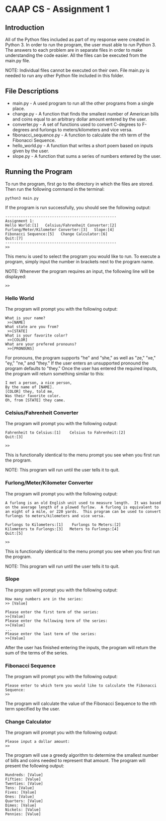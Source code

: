# CAAP CS - Assignment 1

## Introduction
All of the Python files included as part of my response were created in Python 3.  In order to run the program, the user must able to run Python 3.  The answers to each problem are in separate files in order to make understanding the code easier.  All the files can be executed from the main.py file.  

NOTE: Individual files cannot be executed on their own.  File main.py is needed to run any other Python file included in this folder.

## File Descriptions
* main.py - A used program to run all the other programs from a single place.
* change.py - A function that finds the smallest number of American bills and coins equal to an arbitrary dollar amount entered by the user.
* converter.py - A set of functions used to convert C-degrees to F-degrees and furlongs to meters/kilometers and vice versa.
* fibonacci_sequence.py - A function to calculate the nth term of the Fibonacci Sequence.
* hello_world.py - A function that writes a short poem based on inputs given by the user.
* slope.py - A function that sums a series of numbers entered by the user.

## Running the Program

To run the program, first go to the directory in which the files are stored.  Then run the following command in the terminal:
```
python3 main.py
```
If the program is run successfully, you should see the following output:
```
--------------------------------------------------
Assignment 1:
Hello World:[1]   Celsius/Fahrenheit Converter:[2]
Furlong/Meter/Kilometer Converter:[3]   Slope:[4]
Fibonacci Sequence:[5]   Change Calculator:[6]
Quit:[7]
--------------------------------------------------
>> 
```
This menu is used to select the program you would like to run.  To execute a program, simply input the number in brackets next to the program name.

NOTE: Whenever the program requires an input, the following line will be displayed:
```
>>
```

### Hello World
The program will prompt you with the following output:
```
What is your name?
 >>[NAME]
What state are you from?
 >>[STATE]
What is your favorite color?
 >>[COLOR]
What are your prefered pronouns?
 >>[PRONOUNS]
```
For pronouns, the program supports "he" and "she," as well as "ze," "xe," "ey," "ne," and "they."  If the user enters an unsupported pronound the program defaults to "they."  Once the user has entered the required inputs, the program will return something similar to this:
```
I met a person, a nice person,
By the name of [NAME].
[COLOR] they, told me,
Was their favorite color.
Oh, from [STATE] they came.
```

### Celsius/Fahrenheit Converter
The program will prompt you with the following output:
```
Fahrenheit to Celsius:[1]    Celsius to Fahrenheit:[2]
Quit:[3]

>>
```
This is functionally identical to the menu prompt you see when you first run the program.

NOTE: This program will run until the user tells it to quit.

### Furlong/Meter/Kilometer Converter
The program will prompt you with the following output:
```
A furlong is an old English unit used to measure length.  It was based on the average length of a plowed furlow.  A furlong is equivalent to an eight of a mile, or 220 yards.  This program can be used to convert furlongs to meters/kilometers and vice versa.

Furlongs to Kilometers:[1]    Furlongs to Meters:[2]
Kilometers to Furlongs:[3]   Meters to Furlongs:[4]
Quit:[5]

>> 
```
This is functionally identical to the menu prompt you see when you first run the program.

NOTE: This program will run until the user tells it to quit.

### Slope
The program will prompt you with the following output:
```
How many numbers are in the series:
>> [Value]

Please enter the first term of the series:
>>[Value]
Please enter the following term of the series:
>>[Value]
...
Please enter the last term of the series:
>>[Value]
```
After the user has finished entering the inputs, the program will return the sum of the terms of the series.

### Fibonacci Sequence
The program will prompt you with the following output:
```
Please enter to which term you would like to calculate the Fibonacci Sequence:
>> 
```
The program will calculate the value of the Fibonacci Sequence to the nth term specified by the user.

### Change Calculator
The program will prompt you with the following output:
```
Please input a dollar amount:
>> 
```
The program will use a greedy algorithm to determine the smallest number of bills and coins needed to represent that amount.  The program will present the following output:
```
Hundreds: [Value]
Fifties: [Value]
Twenties: [Value]
Tens: [Value]
Fives: [Value]
Ones: [Value]
Quarters: [Value]
Dimes: [Value]
Nickels: [Value]
Pennies: [Value]
```